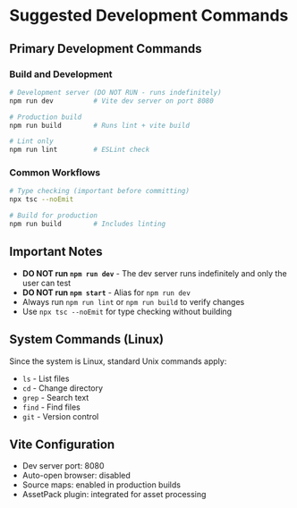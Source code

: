 # Suggested Development Commands

## Primary Development Commands

### Build and Development
```bash
# Development server (DO NOT RUN - runs indefinitely)
npm run dev          # Vite dev server on port 8080

# Production build
npm run build        # Runs lint + vite build

# Lint only
npm run lint         # ESLint check
```

### Common Workflows
```bash
# Type checking (important before committing)
npx tsc --noEmit

# Build for production
npm run build        # Includes linting
```

## Important Notes
- **DO NOT run `npm run dev`** - The dev server runs indefinitely and only the user can test
- **DO NOT run `npm start`** - Alias for `npm run dev`
- Always run `npm run lint` or `npm run build` to verify changes
- Use `npx tsc --noEmit` for type checking without building

## System Commands (Linux)
Since the system is Linux, standard Unix commands apply:
- `ls` - List files
- `cd` - Change directory
- `grep` - Search text
- `find` - Find files
- `git` - Version control

## Vite Configuration
- Dev server port: 8080
- Auto-open browser: disabled
- Source maps: enabled in production builds
- AssetPack plugin: integrated for asset processing
